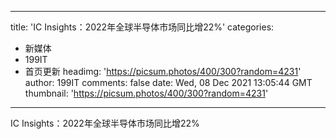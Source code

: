 
---
title: 'IC Insights：2022年全球半导体市场同比增22%'
categories: 
 - 新媒体
 - 199IT
 - 首页更新
headimg: 'https://picsum.photos/400/300?random=4231'
author: 199IT
comments: false
date: Wed, 08 Dec 2021 13:05:44 GMT
thumbnail: 'https://picsum.photos/400/300?random=4231'
---

<div>   
IC Insights：2022年全球半导体市场同比增22%  
</div>
            